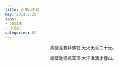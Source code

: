 ```yaml
---
title: 小重山无题
key: 2014.5.25
tags: 
- 2014年 
- 小重山
categories: 词
---
```


<p align="center">爬登竞要拜佛钱,无火无香二十元。
</p>
<p align="center">峭壁陡径鸡笼顶,大汗淋漓才懂山。
</p>
